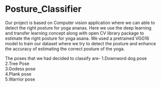 # Posture_Classifier

Our project is based on Computer vision application where we can able to
detect the right posture for yoga ananas. Here we use the deep learning and transfer learning
concept along with open CV library package to estimate the right posture for yoga
asana. We used a pretrained VGG16 model to train our dataset where we try to detect the posture and enhance
the accuracy of estimating the correct posture of the yoga.

The poses that we had decided to classify are-
1.Downword dog pose                                                                                                                                                                 
2.Tree Pose                                                                                                                                                                         
3.Godess pose                                                                                                                                                                       
4.Plank pose                                                                                                                                                                       
5.Warrior pose
